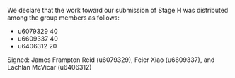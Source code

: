 We declare that the work toward our submission of Stage H was distributed among the group members as follows:

* u6079329 40
* u6609337 40
* u6406312 20

Signed: James Frampton Reid (u6079329), Feier Xiao (u6609337), and Lachlan McVicar (u6406312)


